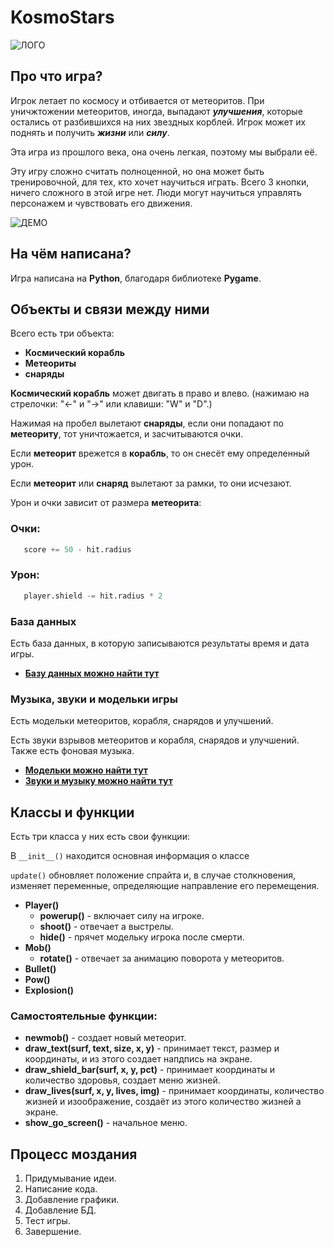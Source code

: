 # KosmoStars
![ЛОГО](https://user-images.githubusercontent.com/95086121/156009343-e5bc3f97-530b-43e0-aa9f-86ddd51fcfaa.png)

## **Про что игра?**
Игрок летает по космосу и отбивается от метеоритов. При уничжтожении метеоритов, иногда, выпадают ***улучшения***, которые остались от разбившихся на них звездных корблей. Игрок может их поднять и получить ***жизни*** или ***силу***.

Эта игра из прошлого века, она очень легкая, поэтому мы выбрали её.

Эту игру сложно считать полноценной, но она может быть тренировочной, для тех, кто хочет научиться играть. Всего 3 кнопки, ничего сложного в этой игре нет. Люди могут научиться управлять персонажем и чувствовать его движения.

![ДЕМО](https://user-images.githubusercontent.com/95086121/156019937-01dc70f8-0514-47a2-a209-a33b3369f2a8.gif)

## **На чём написана?**
Игра написана на **Python**, благодаря библиотеке **Pygame**.


## **Объекты и связи между ними**
Всего есть три объекта:
- **Космический корабль**
- **Метеориты**
- **снаряды**

**Космический корабль** может двигать в право и влево. (нажимаю на стрелочки: "←" и "→" или клавиши: "W" и "D".)

Нажимая на пробел вылетают **снаряды**, если они попадают по **метеориту**, тот уничтожается, и засчитываются очки.

Если **метеорит** врежется в **корабль**, то он снесёт ему определенный урон.

Если **метеорит** или **снаряд** вылетают за рамки, то они исчезают.

Урон и очки зависит от размера **метеорита**:

### **Очки:**

```Python
   score += 50 - hit.radius
```

### **Урон:**

```Python
   player.shield -= hit.radius * 2
```
### **База данных**
Есть база данных, в которую записываются результаты время и дата игры.
- [**Базу данных можно найти тут**](https://github.com/HALMIR4IK/Game/blob/master/records_bd.sqlite)

### **Музыка, звуки и модельки игры**
Есть модельки метеоритов, корабля, снарядов и улучшений.

Есть звуки взрывов метеоритов и корабля, снарядов и улучшений. Также есть фоновая музыка.

- [**Модельки можно найти тут**](https://github.com/HALMIR4IK/Game/blob/master/img.rar)
- [**Звуки и музыку можно найти тут**](https://github.com/HALMIR4IK/Game/blob/master/snd.rar)


## **Классы и функции**
Есть три класса у них есть свои функции:

 В `__init__()` находится основная информация о классе
 
 `update()` обновляет положение спрайта и, в случае столкновения, изменяет переменные, определяющие направление его перемещения.
- **Player()**
   - **powerup()** - включает силу на игроке.
   - **shoot()** - отвечает а выстрелы.
   - **hide()** - прячет модельку игрока после смерти.
- **Mob()**
   - **rotate()** - отвечает за анимацию поворота у метеоритов.
- **Bullet()**
- **Pow()**
- **Explosion()**
### **Самостоятельные функции:**
- **newmob()** - создает новый метеорит.
- **draw_text(surf, text, size, x, y)** - принимает текст, размер и координаты, и из этого создает напдпись на экране.
- **draw_shield_bar(surf, x, y, pct)** - принимает координаты и количество здоровья, создает меню жизней.
- **draw_lives(surf, x, y, lives, img)** - принимает координаты, количество жизней и изоображение, создаёт из этого количество жизней а экране.
- **show_go_screen()** - начальное меню.
## **Процесс моздания**
1. Придумывание идеи.
2. Написание кода.
3. Добавление графики.
4. Добавление БД.
5. Тест игры.
6. Завершение.
